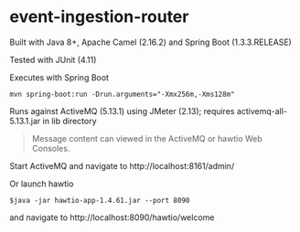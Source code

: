event-ingestion-router
=======================

Built with Java 8+, Apache Camel (2.16.2) and Spring Boot (1.3.3.RELEASE)

Tested with JUnit (4.11)

Executes with Spring Boot

`mvn spring-boot:run -Drun.arguments="-Xmx256m,-Xms128m"`

Runs against ActiveMQ (5.13.1) using JMeter (2.13); requires activemq-all-5.13.1.jar in lib directory

>Message content can viewed in the ActiveMQ or hawtio Web Consoles.

Start ActiveMQ and navigate to http://localhost:8161/admin/

Or launch hawtio

    $java -jar hawtio-app-1.4.61.jar --port 8090 

and navigate to http://localhost:8090/hawtio/welcome   
